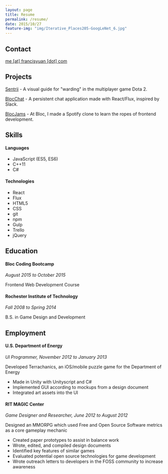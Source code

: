 ```yaml
---
layout: page
title: Resume
permalink: /resume/
date: 2015/10/27
feature-img: "img/Iterative_Places205-GoogLeNet_6.jpg"
---
```


## Contact
<a href="mailto:{{ site.theme.email_address }}" title="{{ site.theme.str_email }}">
  me [at] francisyuan [dot] com
</a>

## Projects

[Sentrii](/projects/sentrii.html) - A visual guide for "warding" in the multiplayer game Dota 2.

[BlocChat](/projects/blocchat.html) - A persistent chat application made with React/Flux, inspired by Slack.

[BlocJams](/projects/blocjams.html) - At Bloc, I made a Spotify clone to learn the ropes of frontend development.

## Skills

#### Languages
- JavaScript (ES5, ES6)
- C++11
- C#

#### Technologies
- React
- Flux
- HTML5
- CSS
- git
- npm
- Gulp
- Trello
- jQuery

## Education

#### Bloc Coding Bootcamp

_August 2015 to October 2015_

Frontend Web Development Course

#### Rochester Institute of Technology

_Fall 2008 to Spring 2014_

B.S. in Game Design and Development

## Employment
#### U.S. Department of Energy

_UI Programmer, November 2012 to January 2013_

Developed Terrachanics, an iOS/mobile puzzle game for the Department of Energy

- Made in Unity with Unityscript and C#
- Implemented GUI according to mockups from a design document
- Integrated art assets into the UI

#### RIT MAGIC Center

_Game Designer and Researcher, June 2012 to August 2012_

Designed an MMORPG which used Free and Open Source Software metrics as a core gameplay mechanic

- Created paper prototypes to assist in balance work
- Wrote, edited, and compiled design documents
- Identified key features of similar games
- Evaluated potential open source technologies for game development
- Wrote outreach letters to developers in the FOSS community to increase awareness

